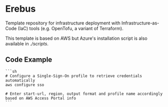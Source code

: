 # Erebus

Template repository for infrastructure deployment with Infrastructure-as-Code (IaC) tools (e.g. OpenTofu, a variant of Terraform).

This template is based on AWS but Azure's installation script is also available in *./scripts*.

## Code Example

    ```sh
    # Configure a Single-Sign-On profile to retrieve credentials automatically
    aws configure sso

    # Enter start-url, region, output format and profile name accordingly based on AWS Access Portal info
    ```

